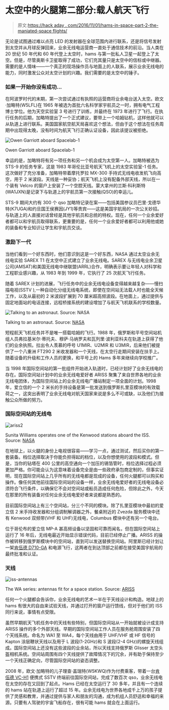 # 太空中的火腿第二部分:载人航天飞行

> 原文:[https://hack aday . com/2016/11/01/hams-in-space-part-2-the-maniated-space flights/](https://hackaday.com/2016/11/01/hams-in-space-part-2-the-manned-spaceflights/)

无论是试图通过难以点亮 LED 的发射器在全球范围内进行联系，还是将信号发射到太空并从月球反弹回来，业余无线电运营商一直处于通信技术的前沿。当人类在 20 世纪 50 年代和 60 年代登上太空时，hams 与第一批私人卫星一起登上了太空。但是，尽管奥斯卡卫星取得了成功，它们充其量只是太空中的信标或中继器。需要的是人情味——一个真正的现场操作员与地面上的人联系，展示业余无线电的能力，同时激发公众对太空计划的兴趣。我们需要的是太空中的锤子。

### 如果一开始你没有成功…

在阿波罗时代的末期，第一次尝试通过有执照的运营商将业余电台送入太空。欧文·加略特(W5LFL)在 1965 年被选为首批六名科学家宇航员之一时，拥有电气工程博士学位。他为天空实验室 3 号进行了训练，并最终在 1973 年进行了飞行。在执行任务的后期，加略特提出了一个正式建议，要带上一个哈姆钻机，这样他就可以从轨道上进行联系。美国国家航空航天局喜欢这个想法，但由于这个想法在任务周期中出现得太晚，没有时间为航天飞行正确认证设备，因此该提议被拒绝。

![Owen Garriott aboard Spacelab-1 ](../Images/3c02b898b7126e84162401d93f23b5a1.png)

Owen Garriott aboard Spacelab-1

幸运的是，加略特将有另一项任务和另一个机会成为太空第一人。加略特被选为 STS-9 的任务专家，这是 1983 年哥伦比亚号航天飞机上的太空实验室-1 任务。这次做好了充分准备，加略特带着摩托罗拉 MX-300 手持式无线电收发机飞向高空，用于 2 米波段。天线是一种妥协；航天飞机上没有配备外部天线，所以在一个装有 Velcro 的窗户上安装了一个空腔天线。蒙大拿州的兰斯·科利斯特(WA1JXN)是记录下与轨道上的宇航员第一次接触(QSO)的幸运儿。

STS-9 期间大约有 300 个 qso 加略特记录在案——包括美国参议员巴里·戈德华特(K7UGA)和约旦国王侯赛因(JY1)等贵宾——这是美国宇航局的一次公关妙招。与轨道上的人直接对话曾经是其他宇航员和总统的特权。现在，任何一个业余爱好者都可以和宇航员取得联系，更重要的是，任何一个业余爱好者都可以利用他或她的装备和专业知识让学生和宇航员交谈。

### 激励下一代

当他们看到一个好东西时，他们意识到这是一个好东西，NASA 通过太空业余无线电实验 SAREX T1 在太空中正式建立了业余无线电。SAREX 与无线电业余卫星公司(AMSAT)和美国无线电中继联盟(ARRL)合作，明确表示要让年轻人对科学和工程职业感兴趣，从 1983 年到 1999 年，它执行了 25 次航天飞行任务。

随着 SAREX 计划的进展，飞行任务中的业余无线电设备变得越来越复杂——慢扫描电视(SSTV ),一种自动化分组无线电系统，即使在空间站无法载人时也能全天候工作，以及从最初的 2 米波段扩展到 70 厘米超高频波段。在地面上，通过提供与固定地面站的电话连接，远程桥接系统的建设增加了与航天飞机联系的学校数量。

![Talking to an astronaut. Source: NASA](../Images/51806e2d3a29c2870ff628699bde8c13.png)

Talking to an astronaut. Source: [NASA](http://www.nasa.gov/mission_pages/station/research/experiments/23.html)

短程航天飞机任务并不是唯一搭载哈姆的飞行。1988 年，俄罗斯和平号空间站机组人员弗拉基米尔·蒂托夫、穆萨·马纳罗夫和瓦列里·波利亚科夫在轨道上获得了他们的业余执照。拉出令人羡慕的呼号 U1MIR、U2MIR 和 U3MIR，后来他们被提供了一个八重洲 FT290 2 米收发器和一个天线，在太空行走期间安装在扶手上。随着设备的升级和工作人员的更换，和平号上的 Hams 多年来继续向学校推广。

当 1998 年国际空间站的第一批组件开始进入轨道时，已经计划好了业余无线电的存在。国际空间站计划中的业余无线电爱好者 ARISS 聚集了来自世界各地的业余无线电团体，为国际空间站上的业余无线电广播站制定一项全面的计划。1998 年，爱立信的一个 2 米长的手持设备是第一批发送到俄罗斯扎里亚模块的有效载荷之一，这突出表明了业余无线电对航天国家来说是多么不可或缺，以及他们为接触公众所做的努力。

### 国际空间站的无线电

![ariss2](../Images/86c954f6634d58510024643026a2272d.png)

Sunita Williams operates one of the Kenwood stations aboard the ISS. Source: [NASA](http://www.nasa.gov/mission_pages/station/research/experiments/23.html)

在地球上，以火腿的身份上电视很容易——学习一点，通过测试，然后买你的第一套装备。档位选择取决于你能负担得起的档位，以及你想使用的波段和模式。但是，当你的钻塔在 400 公里的高空通向一个加压的锡箔管时，档位选择过程必须更加严格。你可能会认为这意味着设备完全是由一些政府承包商定制的，但事实证明，现在国际空间站上几乎所有的无线电都是现成的设备，任何火腿都可以购买和操作。像任何其他前往国际空间站的设备一样，业余无线电爱好者的无线电设备必须符合飞行条件，以确保它不会对空间站或船员造成任何危险，但除此之外，今天在那里的所有装备对任何业余无线电爱好者来说都是熟悉的。

目前国际空间站上有三个空间站，分三个不同的模块。除了扎里亚模块中最初的爱立信 2 米手持收发器和分组调制解调器之外，餐桌附近的 Zvezda 服务模块中还有 Kenwood 双频带(VHF 和 UHF)无线电，Columbus 模块中还有另一个电台。

位于哥伦布的爱立信 MP-A 甚高频设备以坚固和可靠而闻名，但在国际空间站上运行了 16 年后，无线电最近开始显示错误代码，目前已经停止广播。ARISS 的操作被转移到俄罗斯模块中的空间站，直到可以发送替换空间站。阿里斯已经计划让一架[肯伍德 D710-GA](http://www.kenwood.com/usa/com/amateur/tm-d710ga/) 和电源飞行，这两者在到达顶部之前都在接受美国宇航局的最终批准和认证。

### 天线

![iss-antennas](../Images/e9ddf240bf99c4e87e08847d30373b84.png)

The WA series: antennas fit for a space station. Source: [ARISS](http://www.ariss-eu.org/old/phase2.htm)

任何一个火腿都会告诉你，业余无线电的艺术一半在于天线设计和构造。地球上的 hams 有很大的自由来试验天线，并通过打开的窗户运行馈线，但对于他们的 ISS 同行来说，事情有点受限。

虽然早期航天飞机任务中的天线有些特别，但国际空间站从一开始就被设计成支持 ARISS 操作的多个外部天线。早期的国际空间站工作人员在服务舱周围安装了四个天线系统。命名为 WA1 至 WA4，每个天线由用于 UHF/VHF 或 HF 信号的 Kapton 涂层鞭状天线以及用于 L 波段(1-2GHz)和 S 波段(2-4 GHz)的螺旋天线组成。国际空间站上还没有这些波段的业余站，所以天线支持俄罗斯 Glisser 太空头盔相机系统。空间站周围有四个天线提供了故障情况下的冗余，并有助于保持至少一个天线正确定向，尽管国际空间站的姿态调整。

2008 年，欧文·加略特的儿子理查·盖瑞特(W5KWQ)作为付费乘客，带着一台[肯伍德 VC-H1](http://www.kenwood.com/i/products/info/amateur/vch1.html) 便携式 SSTV 终端前往国际空间站，完成了数百次 qso，业余无线电在太空的存在又回到了起点。Hams 已经在太空运行了 30 多年，并且有一个连续的 hams 站在轨道上运行了超过 15 年。业余无线电为世界各地成千上万的孩子提供了灵感和教育，并通过提供与家人和朋友的沟通，成为机组人员舒适和幸福的来源。只要有人驾驶的宇宙飞船存在，很有可能 hams 就会在上面运行。